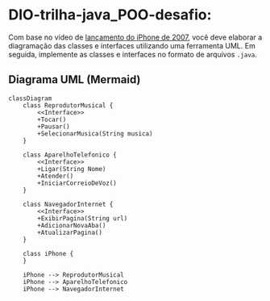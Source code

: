 # DIO-trilha-java_POO-desafio:
Com base no vídeo de [lançamento do iPhone de 2007](https://www.youtube.com/watch?v=9ou608QQRq8), você deve elaborar a diagramação das classes e interfaces utilizando uma ferramenta UML. Em seguida, implemente as classes e interfaces no formato de arquivos `.java`.

## Diagrama UML (Mermaid)
```mermaid
classDiagram
    class ReprodutorMusical {
        <<Interface>>
        +Tocar()
        +Pausar()
        +SelecionarMusica(String musica)
    }

    class AparelhoTelefonico {
        <<Interface>>
        +Ligar(String Nome)
        +Atender()
        +IniciarCorreioDeVoz()
    }

    class NavegadorInternet {
        <<Interface>>
        +ExibirPagina(String url)
        +AdicionarNovaAba()
        +AtualizarPagina()
    }

    class iPhone {
    }

    iPhone --> ReprodutorMusical
    iPhone --> AparelhoTelefonico
    iPhone --> NavegadorInternet
```
